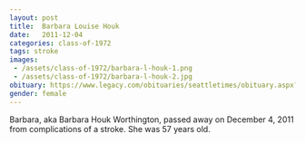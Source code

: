 ```yaml
---
layout: post
title:  Barbara Louise Houk
date:   2011-12-04
categories: class-of-1972
tags: stroke
images:
 - /assets/class-of-1972/barbara-l-houk-1.png
 - /assets/class-of-1972/barbara-l-houk-2.jpg
obituary: https://www.legacy.com/obituaries/seattletimes/obituary.aspx?page=lifestory&pid=155063374
gender: female
---
```

Barbara, aka Barbara Houk Worthington, passed away on December 4, 2011 from complications of a stroke. She was 57 years old.
